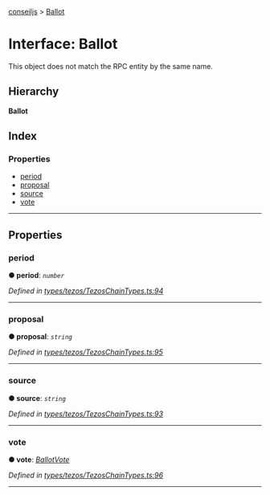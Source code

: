 [conseiljs](../README.md) > [Ballot](../interfaces/ballot.md)

# Interface: Ballot

This object does not match the RPC entity by the same name.

## Hierarchy

**Ballot**

## Index

### Properties

* [period](ballot.md#period)
* [proposal](ballot.md#proposal)
* [source](ballot.md#source)
* [vote](ballot.md#vote)

---

## Properties

<a id="period"></a>

###  period

**● period**: *`number`*

*Defined in [types/tezos/TezosChainTypes.ts:94](https://github.com/Cryptonomic/ConseilJS/blob/b4f6349/src/types/tezos/TezosChainTypes.ts#L94)*

___
<a id="proposal"></a>

###  proposal

**● proposal**: *`string`*

*Defined in [types/tezos/TezosChainTypes.ts:95](https://github.com/Cryptonomic/ConseilJS/blob/b4f6349/src/types/tezos/TezosChainTypes.ts#L95)*

___
<a id="source"></a>

###  source

**● source**: *`string`*

*Defined in [types/tezos/TezosChainTypes.ts:93](https://github.com/Cryptonomic/ConseilJS/blob/b4f6349/src/types/tezos/TezosChainTypes.ts#L93)*

___
<a id="vote"></a>

###  vote

**● vote**: *[BallotVote](../enums/ballotvote.md)*

*Defined in [types/tezos/TezosChainTypes.ts:96](https://github.com/Cryptonomic/ConseilJS/blob/b4f6349/src/types/tezos/TezosChainTypes.ts#L96)*

___


